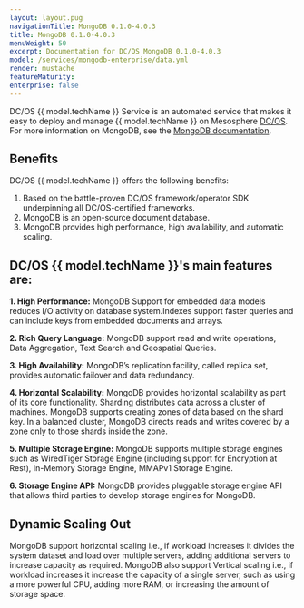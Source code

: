 ```yaml
---
layout: layout.pug
navigationTitle: MongoDB 0.1.0-4.0.3
title: MongoDB 0.1.0-4.0.3
menuWeight: 50
excerpt: Documentation for DC/OS MongoDB 0.1.0-4.0.3
model: /services/mongodb-enterprise/data.yml
render: mustache
featureMaturity:
enterprise: false
---
```


DC/OS {{ model.techName }} Service is an automated service that makes it easy to deploy and manage {{ model.techName }} on Mesosphere [DC/OS](https://mesosphere.com/product/). For more information on MongoDB, see the [MongoDB documentation](https://docs.mongodb.com/).

## Benefits
DC/OS {{ model.techName }} offers the following benefits:
1. Based on the battle-proven DC/OS framework/operator SDK underpinning all DC/OS-certified frameworks.
2. MongoDB is an open-source document database.
3. MongoDB provides high performance, high availability, and automatic scaling.

## DC/OS {{ model.techName }}'s main features are:
**1. High Performance:** MongoDB Support for embedded data models reduces I/O activity on database system.Indexes support faster queries and can include keys from embedded documents and arrays.

**2. Rich Query Language:** MongoDB support read and write operations, Data Aggregation, Text Search and Geospatial Queries.

**3. High Availability:** MongoDB’s replication facility, called replica set, provides automatic failover and data redundancy.

**4. Horizontal Scalability:** MongoDB provides horizontal scalability as part of its core functionality. Sharding distributes data across a cluster of machines. MongoDB supports creating zones of data based on the shard key. In a balanced cluster, MongoDB directs reads and writes covered by a zone only to those shards inside the zone.

**5. Multiple Storage Engine:** MongoDB supports multiple storage engines such as WiredTiger Storage Engine (including support for Encryption at Rest), In-Memory Storage Engine, MMAPv1 Storage Engine.

**6. Storage Engine API:** MongoDB provides pluggable storage engine API that allows third parties to develop storage engines for MongoDB.

## Dynamic Scaling Out

MongoDB support horizontal scaling i.e., if workload increases it divides the system dataset and load over multiple servers, adding additional servers to increase capacity as required.
MongoDB also support Vertical scaling i.e., if workload increases it increase the capacity of a single server, such as using a more powerful CPU, adding more RAM, or increasing the amount of storage space.

